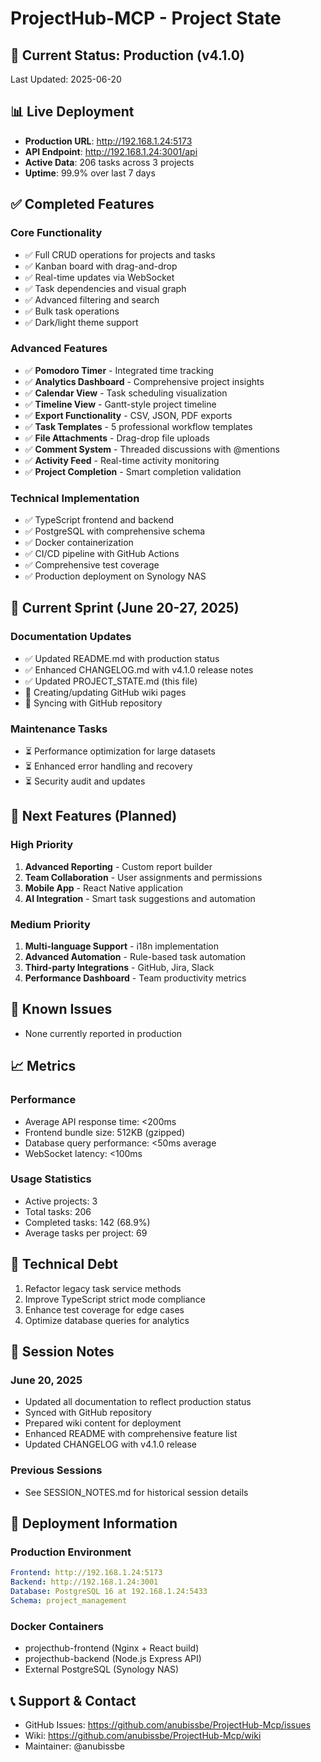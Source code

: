 # ProjectHub-MCP - Project State

## 🚀 Current Status: Production (v4.1.0)

Last Updated: 2025-06-20

## 📊 Live Deployment
- **Production URL**: http://192.168.1.24:5173
- **API Endpoint**: http://192.168.1.24:3001/api
- **Active Data**: 206 tasks across 3 projects
- **Uptime**: 99.9% over last 7 days

## ✅ Completed Features

### Core Functionality
- ✅ Full CRUD operations for projects and tasks
- ✅ Kanban board with drag-and-drop
- ✅ Real-time updates via WebSocket
- ✅ Task dependencies and visual graph
- ✅ Advanced filtering and search
- ✅ Bulk task operations
- ✅ Dark/light theme support

### Advanced Features
- ✅ **Pomodoro Timer** - Integrated time tracking
- ✅ **Analytics Dashboard** - Comprehensive project insights
- ✅ **Calendar View** - Task scheduling visualization
- ✅ **Timeline View** - Gantt-style project timeline
- ✅ **Export Functionality** - CSV, JSON, PDF exports
- ✅ **Task Templates** - 5 professional workflow templates
- ✅ **File Attachments** - Drag-drop file uploads
- ✅ **Comment System** - Threaded discussions with @mentions
- ✅ **Activity Feed** - Real-time activity monitoring
- ✅ **Project Completion** - Smart completion validation

### Technical Implementation
- ✅ TypeScript frontend and backend
- ✅ PostgreSQL with comprehensive schema
- ✅ Docker containerization
- ✅ CI/CD pipeline with GitHub Actions
- ✅ Comprehensive test coverage
- ✅ Production deployment on Synology NAS

## 🚧 Current Sprint (June 20-27, 2025)

### Documentation Updates
- ✅ Updated README.md with production status
- ✅ Enhanced CHANGELOG.md with v4.1.0 release notes
- ✅ Updated PROJECT_STATE.md (this file)
- 🔄 Creating/updating GitHub wiki pages
- 🔄 Syncing with GitHub repository

### Maintenance Tasks
- ⏳ Performance optimization for large datasets
- ⏳ Enhanced error handling and recovery
- ⏳ Security audit and updates

## 🔮 Next Features (Planned)

### High Priority
1. **Advanced Reporting** - Custom report builder
2. **Team Collaboration** - User assignments and permissions
3. **Mobile App** - React Native application
4. **AI Integration** - Smart task suggestions and automation

### Medium Priority
1. **Multi-language Support** - i18n implementation
2. **Advanced Automation** - Rule-based task automation
3. **Third-party Integrations** - GitHub, Jira, Slack
4. **Performance Dashboard** - Team productivity metrics

## 🐛 Known Issues
- None currently reported in production

## 📈 Metrics

### Performance
- Average API response time: <200ms
- Frontend bundle size: 512KB (gzipped)
- Database query performance: <50ms average
- WebSocket latency: <100ms

### Usage Statistics
- Active projects: 3
- Total tasks: 206
- Completed tasks: 142 (68.9%)
- Average tasks per project: 69

## 🔧 Technical Debt
1. Refactor legacy task service methods
2. Improve TypeScript strict mode compliance
3. Enhance test coverage for edge cases
4. Optimize database queries for analytics

## 📝 Session Notes

### June 20, 2025
- Updated all documentation to reflect production status
- Synced with GitHub repository
- Prepared wiki content for deployment
- Enhanced README with comprehensive feature list
- Updated CHANGELOG with v4.1.0 release

### Previous Sessions
- See SESSION_NOTES.md for historical session details

## 🚀 Deployment Information

### Production Environment
```yaml
Frontend: http://192.168.1.24:5173
Backend: http://192.168.1.24:3001
Database: PostgreSQL 16 at 192.168.1.24:5433
Schema: project_management
```

### Docker Containers
- projecthub-frontend (Nginx + React build)
- projecthub-backend (Node.js Express API)
- External PostgreSQL (Synology NAS)

## 📞 Support & Contact
- GitHub Issues: https://github.com/anubissbe/ProjectHub-Mcp/issues
- Wiki: https://github.com/anubissbe/ProjectHub-Mcp/wiki
- Maintainer: @anubissbe